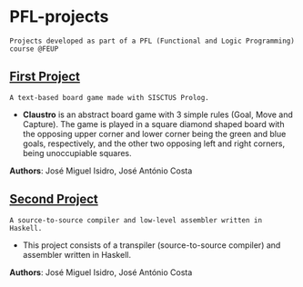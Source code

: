 # PFL-projects
`Projects developed as part of a PFL (Functional and Logic Programming) course @FEUP`

## [First Project](https://github.com/zmiguel2011/PFL-TP1)

`A text-based board game made with SISCTUS Prolog.`

- **Claustro** is an abstract board game with 3 simple rules (Goal, Move and Capture). The game is played in a square diamond shaped board with the opposing upper corner and lower corner being the green and blue goals, respectively, and the other two opposing left and right corners, being unoccupiable squares.

**Authors**: José Miguel Isidro, José António Costa


## [Second Project](https://github.com/zmiguel2011/PFL-TP2)

`A source-to-source compiler and low-level assembler written in Haskell.`

- This project consists of a transpiler (source-to-source compiler) and assembler written in Haskell.

**Authors**: José Miguel Isidro, José António Costa

